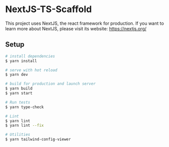 # NextJS-TS-Scaffold

This project uses NextJS, the react framework for production.
If you want to learn more about NextJS, please visit its website: https://nextjs.org/

## Setup

```bash
# install dependencies
$ yarn install

# serve with hot reload
$ yarn dev

# build for production and launch server
$ yarn build
$ yarn start

# Run tests
$ yarn type-check

# Lint
$ yarn lint
$ yarn lint --fix

# Utilities
$ yarn tailwind-config-viewer
```
